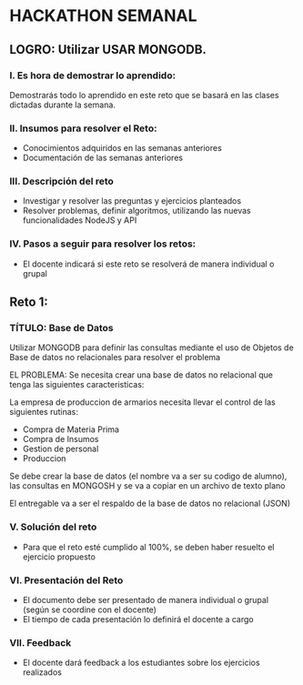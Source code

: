 # HACKATHON SEMANAL

## LOGRO: Utilizar USAR MONGODB. 

### I.	Es hora de demostrar lo aprendido:
Demostrarás todo lo aprendido en este reto que se basará en las clases dictadas durante la semana.
### II.	Insumos para resolver el Reto:
- Conocimientos adquiridos en las semanas anteriores
- Documentación de las semanas anteriores

### III.	Descripción del reto
- Investigar y resolver las preguntas y ejercicios planteados
- Resolver problemas, definir algoritmos, utilizando las nuevas funcionalidades NodeJS y API

### IV.	Pasos a seguir para resolver los retos: 

- El docente indicará si este reto se resolverá de manera individual o grupal

## Reto 1:

### TÍTULO: Base de Datos
Utilizar MONGODB para definir las consultas mediante el uso de Objetos de Base de datos no relacionales para resolver el problema

EL PROBLEMA: 
Se necesita crear una base de datos no relacional que tenga las siguientes caracteristicas:

La empresa de produccion de armarios necesita llevar el control de las siguientes rutinas:

- Compra de Materia Prima
- Compra de Insumos
- Gestion de personal
- Produccion

Se debe crear la base de datos (el nombre va a ser su codigo de alumno), las consultas en MONGOSH y se va a copiar en un archivo de texto plano

El entregable va a ser el respaldo de la base de datos no relacional (JSON)

### V.	Solución del reto
- Para que el reto esté cumplido al 100%, se deben haber resuelto el ejercicio propuesto

### VI.	Presentación del Reto
- El documento debe ser presentado de manera individual o grupal (según se coordine con el docente)
- El tiempo de cada presentación lo definirá el docente a cargo

### VII.	Feedback
- El docente dará feedback a los estudiantes sobre los ejercicios realizados
